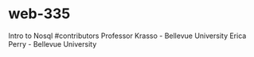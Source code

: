 # web-335
Intro to Nosql #contributors Professor Krasso - Bellevue University Erica Perry - Bellevue University
